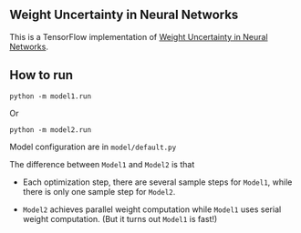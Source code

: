 ## Weight Uncertainty in Neural Networks


This is a TensorFlow implementation of [Weight Uncertainty in Neural Networks](https://arxiv.org/abs/1505.05424).

## How to run

``python -m model1.run``

Or

``python -m model2.run``


Model configuration are in ``model/default.py``

The difference between ``Model1`` and ``Model2`` is that

- Each optimization step, there are several sample steps for ``Model1``, while there is only one sample step for ``Model2``.

- ``Model2`` achieves parallel weight computation while ``Model1`` uses serial weight computation. (But it turns out  ``Model1`` is fast!)



